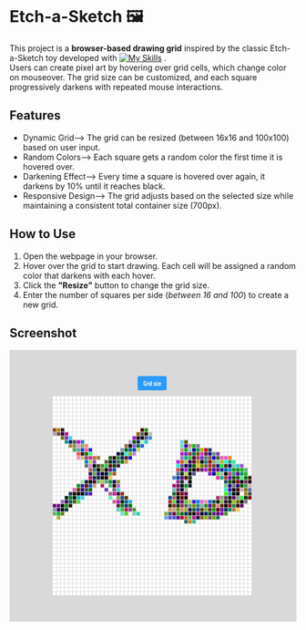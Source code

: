 
# Etch-a-Sketch :framed_picture:

This project is a **browser-based drawing grid** inspired by the classic Etch-a-Sketch toy developed with [![My Skills](https://skillicons.dev/icons?i=js,html,css)](https://skillicons.dev)
. <br>Users can create pixel art by hovering over grid cells, which change color on mouseover. The grid size can be customized, and each square progressively darkens with repeated mouse interactions.

## Features
- Dynamic Grid--> The grid can be resized (between 16x16 and 100x100) based on user input.
- Random Colors--> Each square gets a random color the first time it is hovered over.
- Darkening Effect--> Every time a square is hovered over again, it darkens by 10% until it reaches black.
- Responsive Design--> The grid adjusts based on the selected size while maintaining a consistent total container size (700px).

## How to Use
1. Open the webpage in your browser.
2. Hover over the grid to start drawing. Each cell will be assigned a random color that darkens with each hover.
3. Click the **"Resize"** button to change the grid size.
4. Enter the number of squares per side (*between 16 and 100*) to create a new grid.


## Screenshot

![App Screenshot](screenshot.jpeg)



